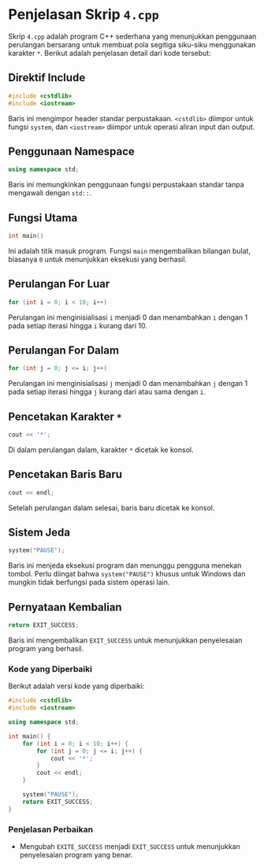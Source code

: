 # Penjelasan Skrip `4.cpp`

Skrip `4.cpp` adalah program C++ sederhana yang menunjukkan penggunaan perulangan bersarang untuk membuat pola segitiga siku-siku menggunakan karakter `*`. Berikut adalah penjelasan detail dari kode tersebut:

## Direktif Include
```cpp
#include <cstdlib>
#include <iostream>
```
Baris ini mengimpor header standar perpustakaan. `<cstdlib>` diimpor untuk fungsi `system`, dan `<iostream>` diimpor untuk operasi aliran input dan output.

## Penggunaan Namespace
```cpp
using namespace std;
```
Baris ini memungkinkan penggunaan fungsi perpustakaan standar tanpa mengawali dengan `std::`.

## Fungsi Utama
```cpp
int main()
```
Ini adalah titik masuk program. Fungsi `main` mengembalikan bilangan bulat, biasanya `0` untuk menunjukkan eksekusi yang berhasil.

## Perulangan For Luar
```cpp
for (int i = 0; i < 10; i++)
```
Perulangan ini menginisialisasi `i` menjadi 0 dan menambahkan `i` dengan 1 pada setiap iterasi hingga `i` kurang dari 10.

## Perulangan For Dalam
```cpp
for (int j = 0; j <= i; j++)
```
Perulangan ini menginisialisasi `j` menjadi 0 dan menambahkan `j` dengan 1 pada setiap iterasi hingga `j` kurang dari atau sama dengan `i`.

## Pencetakan Karakter `*`
```cpp
cout << '*';
```
Di dalam perulangan dalam, karakter `*` dicetak ke konsol.

## Pencetakan Baris Baru
```cpp
cout << endl;
```
Setelah perulangan dalam selesai, baris baru dicetak ke konsol.

## Sistem Jeda
```cpp
system("PAUSE");
```
Baris ini menjeda eksekusi program dan menunggu pengguna menekan tombol. Perlu diingat bahwa `system("PAUSE")` khusus untuk Windows dan mungkin tidak berfungsi pada sistem operasi lain.

## Pernyataan Kembalian
```cpp
return EXIT_SUCCESS;
```
Baris ini mengembalikan `EXIT_SUCCESS` untuk menunjukkan penyelesaian program yang berhasil.

### Kode yang Diperbaiki
Berikut adalah versi kode yang diperbaiki:

```cpp
#include <cstdlib>
#include <iostream>

using namespace std;

int main() {
    for (int i = 0; i < 10; i++) {
        for (int j = 0; j <= i; j++) {
            cout << '*';
        }
        cout << endl;
    }

    system("PAUSE");
    return EXIT_SUCCESS;
}
```

### Penjelasan Perbaikan
- Mengubah `EXITE_SUCCESS` menjadi `EXIT_SUCCESS` untuk menunjukkan penyelesaian program yang benar.
